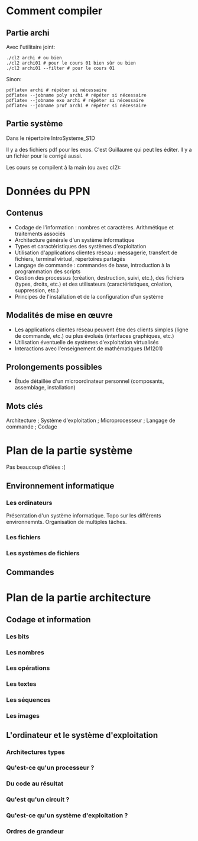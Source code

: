 
# Comment compiler

## Partie archi

Avec l'utilitaire joint:

    ./cl2 archi # ou bien
    ./cl2 archi01 # pour le cours 01 bien sûr ou bien
    ./cl2 archi01 --filter # pour le cours 01

Sinon:

    pdflatex archi # répéter si nécessaire
    pdflatex --jobname poly archi # répéter si nécessaire
    pdflatex --jobname exo archi # répéter si nécessaire
    pdflatex --jobname prof archi # répéter si nécessaire

## Partie système

Dans le répertoire IntroSysteme_S1D

Il y a des fichiers pdf pour les exos. C'est Guillaume qui peut les éditer.
Il y a un fichier pour le corrigé aussi.

Les cours se compilent à la main (ou avec cl2):

# Données du PPN
## Contenus
 * Codage de l'information : nombres et caractères. Arithmétique et
   traitements associés
 * Architecture générale d'un système informatique
 * Types et caractéristiques des systèmes d'exploitation
 * Utilisation d'applications clientes réseau : messagerie, transfert de
   fichiers, terminal virtuel, répertoires partagés
 * Langage de commande : commandes de base, introduction à la
   programmation des scripts
 * Gestion des processus (création, destruction, suivi, etc.), des
   fichiers (types, droits, etc.) et des utilisateurs (caractéristiques,
   création, suppression, etc.)
 * Principes de l'installation et de la configuration d'un système

## Modalités de mise en œuvre

 * Les applications clientes réseau peuvent être des clients simples
   (ligne de commande, etc.) ou plus évolués (interfaces graphiques,
   etc.)
 * Utilisation éventuelle de systèmes d'exploitation virtualisés
 * Interactions avec l'enseignement de mathématiques (M1201)

## Prolongements possibles

* Étude détaillée d'un microordinateur personnel (composants,
  assemblage, installation)

## Mots clés
Architecture ; Système d'exploitation ; Microprocesseur ; Langage de
commande ; Codage

# Plan de la partie système

Pas beaucoup d'idées :(

## Environnement informatique
### Les ordinateurs
Présentation d'un système informatique.
Topo sur les différents environnemnts. Organisation de multiples tâches.

### Les fichiers
### Les systèmes de fichiers

## Commandes

# Plan de la partie architecture

## Codage et information

### Les bits
### Les nombres
### Les opérations
### Les textes
### Les séquences
### Les images

## L'ordinateur et le système d'exploitation

### Architectures types
### Qu'est-ce qu'un processeur ?
### Du code au résultat
### Qu'est qu'un circuit ?
### Qu'est-ce qu'un système d'exploitation ?
### Ordres de grandeur
